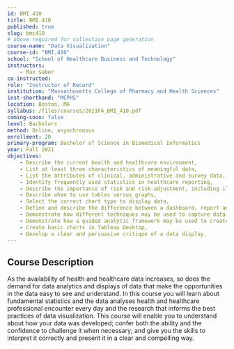 ```yaml
---
id: BMI.410
title: BMI.410
published: true
slug: bmi410
# above required for collection page generation
course-name: "Data Visualization"
course-id: "BMI.410"
school: "School of Healthcare Business and Technology"
instructors: 
    - Max Saber
co-instructed: 
role: "Instructor of Record"
institution: "Massachusetts College of Pharmacy and Health Sciences"
inst-shorthand: "MCPHS"
location: Boston, MA
syllabus: /files/courses/2021FA_BMI_410.pdf
coming-soon: false
level: Bachelors
method: Online, asynchronous
enrollment: 20
primary-program: Bachelor of Science in Biomedical Informatics
year: Fall 2021
objectives: 
    - Describe the current health and healthcare environment,
    - List at least three characteristics of meaningful data,
    - List the attributes of clinical, administrative and survey data, 
    - Identify frequently used statistics in healthcare reporting, 
    - Describe the importance of risk and risk-adjustment, including illustrative examples. about how risk adjustment affects reimbursement, clinical decisions, and patient satisfaction,
    - Describe when to use tables versus graphs, 
    - Select the correct chart type to display data, 
    - Define and describe the difference between a dashboard, report and multi-dimensional displays of data, 
    - Demonstrate how different techniques may be used to capture data reporting and display requirements, 
    - Demonstrate how a guided analytic framework may be used to create clear and compelling data displays, 
    - Create basic charts in Tableau Desktop, 
    - Develop a clear and persuasive critique of a data display.
---
```


## Course Description

As the availability of health and healthcare data increases, so does the demand for data analytics and displays of data that make the opportunities in the data easy to see and understand. In this course you will learn about fundamental statistics and the data analyses health and healthcare professional encounter every day and the research that informs the best practices of data visualization. This course will enable you to understand about how your data was developed; confer both the ability and the confidence to challenge it when necessary; and give you the skills to interpret it correctly and present it in a clear and compelling way.
